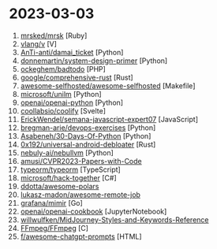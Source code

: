 # 2023-03-03

1. [mrsked/mrsk](https://github.com/mrsked/mrsk "Deploy web apps anywhere.") [Ruby]
2. [vlang/v](https://github.com/vlang/v "Simple, fast, safe, compiled language for developing maintainable software. Compiles itself in <1s with zero library dependencies. Supports automatic C => V translation. https://vlang.io") [V]
3. [AnTi-anti/damai_ticket](https://github.com/AnTi-anti/damai_ticket "大麦网抢票脚本") [Python]
4. [donnemartin/system-design-primer](https://github.com/donnemartin/system-design-primer "Learn how to design large-scale systems. Prep for the system design interview. Includes Anki flashcards.") [Python]
5. [ockeghem/badtodo](https://github.com/ockeghem/badtodo "") [PHP]
6. [google/comprehensive-rust](https://github.com/google/comprehensive-rust "This is the Rust course used by the Android team at Google. It provides you the material to quickly teach Rust to everyone.") [Rust]
7. [awesome-selfhosted/awesome-selfhosted](https://github.com/awesome-selfhosted/awesome-selfhosted "A list of Free Software network services and web applications which can be hosted on your own servers") [Makefile]
8. [microsoft/unilm](https://github.com/microsoft/unilm "Large-scale Self-supervised Pre-training Across Tasks, Languages, and Modalities") [Python]
9. [openai/openai-python](https://github.com/openai/openai-python "The OpenAI Python library provides convenient access to the OpenAI API from applications written in the Python language.") [Python]
10. [coollabsio/coolify](https://github.com/coollabsio/coolify "An open-source & self-hostable Heroku / Netlify alternative.") [Svelte]
11. [ErickWendel/semana-javascript-expert07](https://github.com/ErickWendel/semana-javascript-expert07 "JS Expert Week 7.0 - 🙅🤏🏻 Controlling Streaming Platforms using Eye and Hand Detection 👁🖐") [JavaScript]
12. [bregman-arie/devops-exercises](https://github.com/bregman-arie/devops-exercises "Linux, Jenkins, AWS, SRE, Prometheus, Docker, Python, Ansible, Git, Kubernetes, Terraform, OpenStack, SQL, NoSQL, Azure, GCP, DNS, Elastic, Network, Virtualization. DevOps Interview Questions") [Python]
13. [Asabeneh/30-Days-Of-Python](https://github.com/Asabeneh/30-Days-Of-Python "30 days of Python programming challenge is a step-by-step guide to learn the Python programming language in 30 days. This challenge may take more than100 days, follow your own pace.") [Python]
14. [0x192/universal-android-debloater](https://github.com/0x192/universal-android-debloater "Cross-platform GUI written in Rust using ADB to debloat non-rooted android devices. Improve your privacy, the security and battery life of your device.") [Rust]
15. [nebuly-ai/nebullvm](https://github.com/nebuly-ai/nebullvm "Plug and play modules to optimize the performances of your AI systems 🚀") [Python]
16. [amusi/CVPR2023-Papers-with-Code](https://github.com/amusi/CVPR2023-Papers-with-Code "CVPR 2023 论文和开源项目合集") 
17. [typeorm/typeorm](https://github.com/typeorm/typeorm "ORM for TypeScript and JavaScript. Supports MySQL, PostgreSQL, MariaDB, SQLite, MS SQL Server, Oracle, SAP Hana, WebSQL databases. Works in NodeJS, Browser, Ionic, Cordova and Electron platforms.") [TypeScript]
18. [microsoft/hack-together](https://github.com/microsoft/hack-together "Hack Together: Microsoft Graph and .NET is a hackathon for .NET developers to learn Microsoft Graph and Microsoft 365.") [C#]
19. [ddotta/awesome-polars](https://github.com/ddotta/awesome-polars "A curated list of Polars talks, tools, examples & articles. Contributions welcome !") 
20. [lukasz-madon/awesome-remote-job](https://github.com/lukasz-madon/awesome-remote-job "A curated list of awesome remote jobs and resources. Inspired by https://github.com/vinta/awesome-python") 
21. [grafana/mimir](https://github.com/grafana/mimir "Grafana Mimir provides horizontally scalable, highly available, multi-tenant, long-term storage for Prometheus.") [Go]
22. [openai/openai-cookbook](https://github.com/openai/openai-cookbook "Examples and guides for using the OpenAI API") [JupyterNotebook]
23. [willwulfken/MidJourney-Styles-and-Keywords-Reference](https://github.com/willwulfken/MidJourney-Styles-and-Keywords-Reference "A reference containing Styles and Keywords that you can use with MidJourney AI. There are also pages showing resolution comparison, image weights, and much more!") 
24. [FFmpeg/FFmpeg](https://github.com/FFmpeg/FFmpeg "Mirror of https://git.ffmpeg.org/ffmpeg.git") [C]
25. [f/awesome-chatgpt-prompts](https://github.com/f/awesome-chatgpt-prompts "This repo includes ChatGPT prompt curation to use ChatGPT better.") [HTML]
